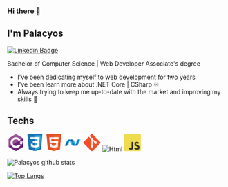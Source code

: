 ### Hi there 👋
## I'm Palacyos

[![Linkedin Badge](https://img.shields.io/badge/-LinkedIn-blue?style=flat-square&logo=Linkedin&logoColor=white&link=https://www.linkedin.com/in/thales-palacio-real/)](https://www.linkedin.com/in/thales-palacio-real/)

Bachelor of Computer Science | Web Developer Associate's degree

- I've been dedicating myself to web development for two years
- I've been learn more about .NET Core | CSharp :infinity:
- Always trying to keep me up-to-date with the market and improving my skills :monocle_face:

## Techs

<img src="https://raw.githubusercontent.com/devicons/devicon/master/icons/csharp/csharp-original.svg" alt="csharp" width="40" height="40" style="max-width:100%;"></img>
<img src="https://raw.githubusercontent.com/devicons/devicon/master/icons/css3/css3-original.svg" alt="css" width="40" height="40" style="max-width:100%;"></img>
<img src="https://raw.githubusercontent.com/devicons/devicon/master/icons/html5/html5-original.svg" alt="html" width="40" height="40" style="max-width:100%;"></img>
<img src="https://raw.githubusercontent.com/devicons/devicon/master/icons/dot-net/dot-net-original.svg" alt="dotnet" width="40" height="40" style="max-width:100%;"></img>
<img src="https://raw.githubusercontent.com/devicons/devicon/master/icons/git/git-original.svg" alt="git" width="40" height="40" style="max-width:100%;"></img>
<img src="https://img.icons8.com/fluent/2x/visual-studio-code-2019.png" alt="Html" width="40" height="40" style="max-width:100%;"></img>
<img src="https://raw.githubusercontent.com/devicons/devicon/master/icons/javascript/javascript-original.svg" alt="JavaScript" width="40" height="40" style="max-width:100%;"></img>


![Palacyos github stats](https://github-readme-stats.vercel.app/api?username=Palacyos&show_icons=true&theme=radical)



[![Top Langs](https://github-readme-stats.vercel.app/api/top-langs/?username=Palacyos&layout=compact&theme=radical)](https://github.com/Palacyos/github-readme-stats)
